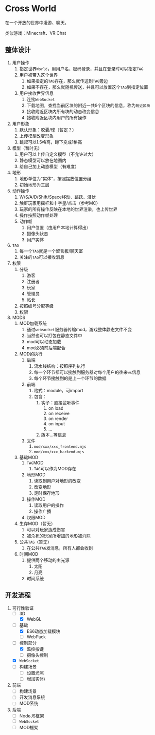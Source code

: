 # Cross World

在一个开放的世界中漫游、聊天。

类似游戏：Minecraft、VR Chat

## 整体设计

1. 用户操作
   1. 指定世界`World`，用用户名、密码登录，并且在登录时可以指定`TAG`
   2. 用户被带入这个世界
      1. 如果指定的`TAG`存在，那么就传送到`TAG`旁边
      2. 如果不存在，那么就随机传送，并且可以放置这个`TAG`到指定位置
   3. 用户接收世界信息
      1. 连接`WebSocket`
      2. 下载地图，查找当前区块的附近一共9个区块的信息，称为`附近区块`
      3. 接收附近区块内所有块的动态改变信息
      4. 接收附近区块内用户的所有操作
2. 用户形象
   1. 默认形象：胶囊/球（暂定？）
   2. 上传模型改变形象
   3. 跳起可以1.5格高，蹲下变成1格高
3. 模型（暂时无）
   1. 用户可以上传自定义模型（不允许过大）
   2. 静态模型可以放在地图内
   3. 给自己加上动态模型（有难度）
4. 地形
   1. 地形单位为“实体”，按照摆放位置分组
   2. 初始地形为三层
5. 动作操作
   1. W/S/A/D/Shift/Space移动、跳跃、潜伏
   2. 触屏玩家用摇杆和十字星/点击（参考MC）
   3. 玩家的所有操作反映在本地的世界渲染，也上传世界
   4. 操作按照动作帧处理
   5. 动作帧
      1. 用户位置（由用户本地计算得出）
      2. 摄像头状态
      3. 用户实体
6. `TAG`
   1. 每一个`TAG`就是一个留言板/聊天室
   2. 关注的`TAG`可以接收消息
7. 权限
   1. 分级
      1. 游客
      2. 注册者
      3. 玩家
      4. 管理员
      5. 站长
   2. 按照编号分配等级
   3. 权限
8. MODS
   1. MOD加载系统
      1. 通过`websocket`服务器传输mod，游戏整体静态文件不变
      2. 当然也可以打包在静态文件中
      3. mod可以动态加载
      4. mod必须前后端配合
   2. MOD的执行
      1. 后端
         1. 流水线结构：按照序列执行
         2. 每一个环节都可以接触到服务器对每个用户的往来`ws`信息
         3. 每个环节接触到的是上一个环节的数据
      2. 前端
         1. 格式：module，可import
         2. 包含：
            1. 钩子：直接监听事件
               1. on load
               2. on receive
               3. on render
               4. on input
               5. ...
            2. 版本...等信息
      3. 文件
         1. `mod/xxx/xxx_frontend.mjs`
         2. `mod/xxx/xxx_backend.mjs`
   3. 基础MOD
      1. `TAG`MOD
         1. `TAG`可以作为MOD存在
      2. 地形MOD
         1. 读取到用户对地形的改变
         2. 改变地形
         3. 定时保存地形
      3. 操作MOD
         1. 读取用户的操作
         2. 操作广播
      4. 权限MOD
   4. 生存MOD（暂无）
      1. 可以对玩家造成伤害
      2. 被杀死的玩家所增加的地形被消除
   5. 公共`TAG`（暂无）
      1. 在公共`TAG`发消息，所有人都会收到
   6. 时间MOD
      1. 提供两个移动的主光源
         1. 太阳
         2. 月亮
      2. 时间系统

## 开发流程

1. 可行性验证
   - [ ] 3D
     - [x] WebGL
   - [ ] 基础
     - [x] ES6动态加载模块
     - [ ] WebPack
   - [ ] 控制部分
     - [x] 监控按键
     - [ ] 摄像头控制
   - [x] `WebSocket`
   - [ ] 构建场景
     - [ ] 设置光照
     - [ ] 增加实体/
2. 前端
   - [ ] 构建场景
   - [ ] 开发消息系统
   - [ ] MOD系统
3. 后端
   - [ ] NodeJS框架
   - [ ] `WebSocket`
   - [ ] MOD框架